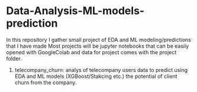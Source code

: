 # Data-Analysis-ML-models-prediction
In this repository I gather small project of EDA and ML modeling/predictions that I have made
Most projects will be jupyter notebooks that can be easily opened with GoogleColab and data for project comes with the project folder.

1. telecompany_churn: analys of telecompany users data to predict using EDA and ML models (XGBoost/Stakcing etc.) the potential of client churn from the company. 
